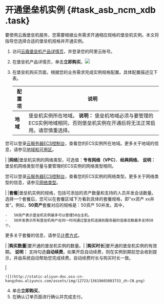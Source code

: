 # 开通堡垒机实例 {#task_asb_ncm_xdb .task}

要使用云盾堡垒机服务，您需要根据业务需求开通相应规格的堡垒机实例。本文将指导您选择合适的堡垒机规格并开通实例。

1.  访问[云盾堡垒机产品详情页](https://www.aliyun.com/product/bastionhost)，并登录您的阿里云账号。
2.  在堡垒机产品详情页，单击**立即购买**。![](http://static-aliyun-doc.oss-cn-hangzhou.aliyuncs.com/assets/img/12723/156196030847220_zh-CN.png)


3.  在堡垒机购买页面，根据您的业务需求完成实例规格配置。具体配置描述见下表。 

    |配置项|说明|
    |---|--|
    |**地域**|堡垒机实例所在地域。 **说明：** 堡垒机地域必须与要管理的ECS实例地域相同，否则堡垒机实例在开通后将无法正常启用。请您慎重选择。

 您可以登录[云服务器ECS控制台](https://ecs.console.aliyun.com)，查看您的ECS实例所在地域。更多关于地域的信息，请参见[地域和可用区](../../../../cn.zh-CN/通用参考/地域和可用区.md#)。

 |
    |**网络**|堡垒机实例的网络类型，可选值：**专有网络（VPC）**、**经典网络**。 **说明：** 堡垒机网络类型尽量与要管理的ECS实例的网络类型相同。

 您可以登录[云服务器ECS控制台](https://ecs.console.aliyun.com)，查看您的ECS实例的网络类型。更多关于网络类型的信息，请参见[网络类型](../../../../cn.zh-CN/网络/网络类型.md#)。

 |
    |**套餐**|堡垒机实例的规格，包括可添加的资产数量和支持的人员并发会话数量。 选择一个套餐后，您可以在套餐区域下方看到具体的套餐规格，即“xx资产 xx并发”。例如，**50资产**套餐对应的规格是：50资产 50并发。其中，

    -   50资产表示堡垒机实例最多可以管理50台主机。
    -   50并发表示所有堡垒机用户在同一时间通过堡垒机连接到服务器的连接总数最多支持50个。
 更多关于套餐的信息，请参见[计费方式](cn.zh-CN/产品定价/计费方式.md#)。

 |
    |**购买数量**|要开通的堡垒机实例的数量。|
    |**购买时长**|要开通的堡垒机实例的有效期。 **说明：** 支持勾选**自动续费**。如果开启自动续费，则在实例到期前您会收到提示，并由系统自动帮助您完成续费。自动续费时长与购买时长一致。

 |

    ![](http://static-aliyun-doc.oss-cn-hangzhou.aliyuncs.com/assets/img/12723/15619603083733_zh-CN.png)

4.  单击**立即购买**。
5.  在确认订单页面进行确认并完成支付。

